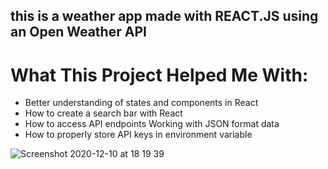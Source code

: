 

## this is a weather app made with REACT.JS using an Open Weather API

# What This Project Helped Me With:

- Better understanding of states and components in React
- How to create a search bar with React
- How to access API endpoints Working with JSON format data
- How to properly store API keys in environment variable


![Screenshot 2020-12-10 at 18 19 39](https://user-images.githubusercontent.com/71759511/101813179-4badd400-3b14-11eb-8b87-0ff7f8824d81.png)
